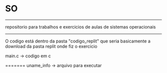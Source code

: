 # SO
------------
repositorio para trabalhos e exercicios de aulas de sistemas operacionais

------
O codigo está dentro da pasta "codigo_replit" que seria basicamente a download da pasta replit onde fiz o exercicio 

main.c -> codigo em c

=======
uname_info -> arquivo para executar  

